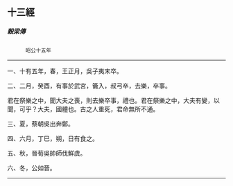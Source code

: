 

## 十三經

##### 穀梁傳
　　　`昭公十五年`

* * *

一、十有五年，春，王正月，吳子夷末卒。

二、二月，癸酉，有事於武宮，籥入，叔弓卒，去樂，卒事。

君在祭樂之中，聞大夫之喪，則去樂卒事，禮也。君在祭樂之中，大夫有變，以聞，可乎？大夫，國體也。古之人重死，君命無所不通。

三、夏，蔡朝吳出奔鄭。

四、六月，丁巳，朔，日有食之。

五、秋，晉荀吳帥師伐鮮虞。

六、冬，公如晉。

* * *

